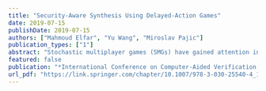 ```yaml
---
title: "Security-Aware Synthesis Using Delayed-Action Games"
date: 2019-07-15
publishDate: 2019-07-15
authors: ["Mahmoud Elfar", "Yu Wang", "Miroslav Pajic"]
publication_types: ["1"]
abstract: "Stochastic multiplayer games (SMGs) have gained attention in the field of strategy synthesis for multi-agent reactive systems. However, standard SMGs are limited to modeling systems where all agents have full knowledge of the state of the game. In this paper, we introduce delayed-action games (DAGs) formalism that simulates hidden-information games (HIGs) as SMGs, by eliminating hidden information by delaying a player's actions. The elimination of hidden information enables the usage of SMG off-the-shelf model checkers to implement HIGs. Furthermore, we demonstrate how a DAG can be decomposed into a number of independent subgames. Since each subgame can be independently explored, parallel computation can be utilized to reduce the model checking time, while alleviating the state space explosion problem that SMGs are notorious for. In addition, we propose a DAG-based framework for strategy synthesis and analysis. Finally, we demonstrate applicability of the DAG-based synthesis framework on a case study of a human-on-the-loop unmanned-aerial vehicle system that may be under stealthy attack, where the proposed framework is used to formally model, analyze and synthesize security-aware strategies for the system."
featured: false
publication: "*International Conference on Computer-Aided Verification (CAV)*"
url_pdf: "https://link.springer.com/chapter/10.1007/978-3-030-25540-4_10"
---
```


